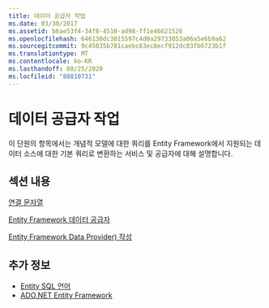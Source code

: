 ```yaml
---
title: 데이터 공급자 작업
ms.date: 03/30/2017
ms.assetid: b6ae53f4-34f8-4510-ad98-ff1e46621526
ms.openlocfilehash: 646130dc3015597c4d0a29733053a06a5e6b9a62
ms.sourcegitcommit: 9c45035b781caebc63ec8ecf912dc83fb6723b1f
ms.translationtype: MT
ms.contentlocale: ko-KR
ms.lasthandoff: 08/25/2020
ms.locfileid: "88810731"
---
```

# <a name="working-with-data-providers"></a>데이터 공급자 작업
이 단원의 항목에서는 개념적 모델에 대한 쿼리를 Entity Framework에서 지원되는 데이터 소스에 대한 기본 쿼리로 변환하는 서비스 및 공급자에 대해 설명합니다.  
  
## <a name="in-this-section"></a>섹션 내용  
 [연결 문자열](connection-strings.md)  
  
 [Entity Framework 데이터 공급자](data-providers.md)  
  
 [Entity Framework Data Provider) 작성](https://docs.microsoft.com/previous-versions/dotnet/netframework-4.0/ee789835(v=vs.100))
  
## <a name="see-also"></a>추가 정보

- [Entity SQL 언어](./language-reference/entity-sql-language.md)
- [ADO.NET Entity Framework](index.md)
